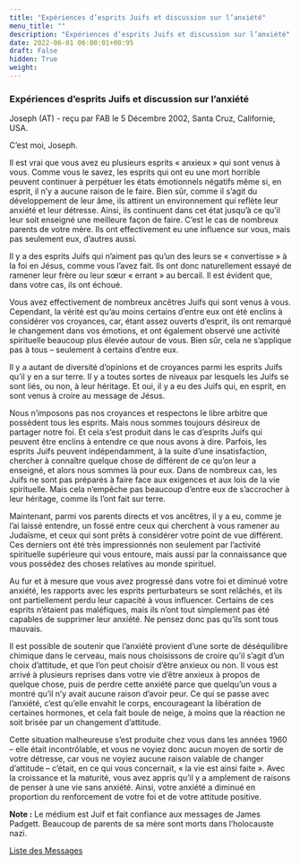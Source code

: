 ```yaml
---
title: "Expériences d’esprits Juifs et discussion sur l’anxiété"
menu_title: ""
description: "Expériences d’esprits Juifs et discussion sur l’anxiété"
date: 2022-06-01 06:00:01+00:95
draft: False
hidden: True
weight:
---
```

### Expériences d’esprits Juifs et discussion sur l’anxiété

Joseph (AT) - reçu par FAB le 5 Décembre 2002, Santa Cruz, Californie, USA.

C’est moi, Joseph.

Il est vrai que vous avez eu plusieurs esprits  « anxieux  » qui sont venus à vous. Comme vous le savez, les esprits qui ont eu une mort horrible peuvent continuer à perpétuer les états émotionnels négatifs même si, en esprit, il n’y a aucune raison de le faire. Bien sûr, comme il s’agit du développement de leur âme, ils attirent un environnement qui reflète leur anxiété et leur détresse. Ainsi, ils continuent dans cet état jusqu’à ce qu’il leur soit enseigné une meilleure façon de faire. C’est le cas de nombreux parents de votre mère. Ils ont effectivement eu une influence sur vous, mais pas seulement eux, d’autres aussi.

Il y a des esprits Juifs qui n’aiment pas qu’un des leurs se « convertisse » à la foi en Jésus, comme vous l’avez fait. Ils ont donc naturellement essayé de ramener leur frère ou leur sœur « errant » au bercail. Il est évident que, dans votre cas, ils ont échoué.

Vous avez effectivement de nombreux ancêtres Juifs qui sont venus à vous. Cependant, la vérité est qu’au moins certains d’entre eux ont été enclins à considérer vos croyances, car, étant assez ouverts d’esprit, ils ont remarqué le changement dans vos émotions, et ont également observé une activité spirituelle beaucoup plus élevée autour de vous. Bien sûr, cela ne s’applique pas à tous – seulement à certains d’entre eux.

Il y a autant de diversité d’opinions et de croyances parmi les esprits Juifs qu’il y en a sur terre. Il y a toutes sortes de niveaux par lesquels les Juifs se sont liés, ou non, à leur héritage. Et oui, il y a eu des Juifs qui, en esprit, en sont venus à croire au message de Jésus.

Nous n’imposons pas nos croyances et respectons le libre arbitre que possèdent tous les esprits. Mais nous sommes toujours désireux de partager notre foi. Et cela s’est produit dans le cas d’esprits Juifs qui peuvent être enclins à entendre ce que nous avons à dire. Parfois, les esprits Juifs peuvent indépendamment, à la suite d’une insatisfaction, chercher à connaître quelque chose de différent de ce qu’on leur a enseigné, et alors nous sommes là pour eux. Dans de nombreux cas, les Juifs ne sont pas préparés à faire face aux exigences et aux lois de la vie spirituelle. Mais cela n’empêche pas beaucoup d’entre eux de s’accrocher à leur héritage, comme ils l’ont fait sur terre.

Maintenant, parmi vos parents directs et vos ancêtres, il y a eu, comme je l’ai laissé entendre, un fossé entre ceux qui cherchent à vous ramener au Judaïsme, et ceux qui sont prêts à considérer votre point de vue différent. Ces derniers ont été très impressionnés non seulement par l’activité spirituelle supérieure qui vous entoure, mais aussi par la connaissance que vous possédez des choses relatives au monde spirituel.

Au fur et à mesure que vous avez progressé dans votre foi et diminué votre anxiété, les rapports avec les esprits perturbateurs se sont relâchés, et ils ont partiellement perdu leur capacité à vous influencer. Certains de ces esprits n’étaient pas maléfiques, mais ils n’ont tout simplement pas été capables de supprimer leur anxiété. Ne pensez donc pas qu’ils sont tous mauvais.

Il est possible de soutenir que l’anxiété provient d’une sorte de déséquilibre chimique dans le cerveau, mais nous choisissons de croire qu’il s’agit d’un choix d’attitude, et que l’on peut choisir d’être anxieux ou non. Il vous est arrivé à plusieurs reprises dans votre vie d’être anxieux à propos de quelque chose, puis de perdre cette anxiété parce que quelqu’un vous a montré qu’il n’y avait aucune raison d’avoir peur. Ce qui se passe avec l’anxiété, c’est qu’elle envahit le corps, encourageant la libération de certaines hormones, et cela fait boule de neige, à moins que la réaction ne soit brisée par un changement d’attitude.

Cette situation malheureuse s’est produite chez vous dans les années 1960 – elle était incontrôlable, et vous ne voyiez donc aucun moyen de sortir de votre détresse, car vous ne voyiez aucune raison valable de changer d’attitude – c’était, en ce qui vous concernait, « la vie est ainsi faite ». Avec la croissance et la maturité, vous avez appris qu’il y a amplement de raisons de penser à une vie sans anxiété. Ainsi, votre anxiété a diminué en proportion du renforcement de votre foi et de votre attitude positive.

**Note :** Le médium est Juif et fait confiance aux messages de James Padgett. Beaucoup de parents de sa mère sont morts dans l’holocauste nazi.

[Liste des Messages](/fr-contemporary-messages/fr-contemporary-messages-by-date-order/fr-contemporary-messages-2002)
